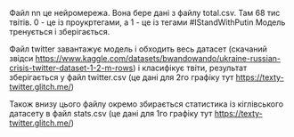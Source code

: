 Файл nn це нейромережа. Вона бере дані з файлу total.csv. Там 68 тис твітів. 0 - це із проукртегами, а 1 - це із тегами #IStandWithPutin
Модель тренується і зберігається. 

Файл twitter завантажує модель і обходить весь датасет (скачаний звідси https://www.kaggle.com/datasets/bwandowando/ukraine-russian-crisis-twitter-dataset-1-2-m-rows)
і класифікує твіти, результат зберігається у файл twitter.csv (це дані для 2го графіку тут https://texty-twitter.glitch.me/)

Також внизу цього файлу окремо збирається статистика із кіглівського датасету в файл stats.csv (це дані для 1го графіку тут https://texty-twitter.glitch.me/)

